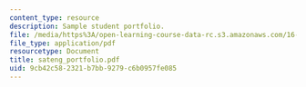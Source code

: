 ```yaml
---
content_type: resource
description: Sample student portfolio.
file: /media/https%3A/open-learning-course-data-rc.s3.amazonaws.com/16-851-satellite-engineering-fall-2003/9cb42c582321b7bb9279c6b0957fe085_sateng_portfolio.pdf
file_type: application/pdf
resourcetype: Document
title: sateng_portfolio.pdf
uid: 9cb42c58-2321-b7bb-9279-c6b0957fe085
---
```

